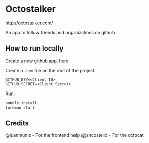 # Octostalker

http://octostalker.com/

An app to follow friends and organizations on github

## How to run locally

Create a new github app. [here](https://github.com/settings/applications/new)

Create a `.env` file on the root of the project:

```
GITHUB_KEY=<Client ID>
GITHUB_SECRET=<Client Secret>
```

Run:
```bash
bundle install
foreman start
```

## Credits

@luanmuniz - For the frontend help
@jsncostello - For the octocat


